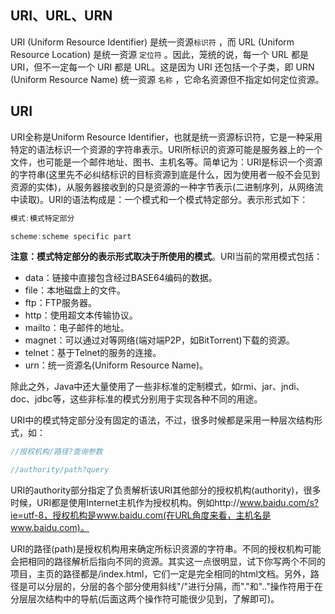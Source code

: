 ## URI、URL、URN

URI (Uniform Resource Identifier) 是统一资源`标识符` ，而 URL (Uniform Resource Location) 是统一资源 `定位符` 。因此，笼统的说，每一个 URL 都是 URI，但不一定每一个 URI 都是 URL。这是因为 URI 还包括一个子类，即 URN (Uniform Resource Name) 统一资源 `名称` ，它命名资源但不指定如何定位资源。

## URI

URI全称是Uniform Resource Identifier，也就是统一资源标识符，它是一种采用特定的语法标识一个资源的字符串表示。URI所标识的资源可能是服务器上的一个文件，也可能是一个邮件地址、图书、主机名等。简单记为：URI是标识一个资源的字符串(这里先不必纠结标识的目标资源到底是什么，因为使用者一般不会见到资源的实体)，从服务器接收到的只是资源的一种字节表示(二进制序列，从网络流中读取)。URI的语法构成是：一个模式和一个模式特定部分。表示形式如下：

```java
模式:模式特定部分

scheme:scheme specific part 
```

**注意：模式特定部分的表示形式取决于所使用的模式**。URI当前的常用模式包括：

- data：链接中直接包含经过BASE64编码的数据。
- file：本地磁盘上的文件。
- ftp：FTP服务器。
- http：使用超文本传输协议。
- mailto：电子邮件的地址。
- magnet：可以通过对等网络(端对端P2P，如BitTorrent)下载的资源。
- telnet：基于Telnet的服务的连接。
- urn：统一资源名(Uniform Resource Name)。

除此之外，Java中还大量使用了一些非标准的定制模式，如rmi、jar、jndi、doc、jdbc等，这些非标准的模式分别用于实现各种不同的用途。

URI中的模式特定部分没有固定的语法，不过，很多时候都是采用一种层次结构形式，如：

```java
//授权机构/路径?查询参数

//authority/path?query
```

URI的authority部分指定了负责解析该URI其他部分的授权机构(authority)，很多时候，URI都是使用Internet主机作为授权机构。例如http://www.baidu.com/s?ie=utf-8，授权机构是www.baidu.com(在URL角度来看，主机名是www.baidu.com)。

URI的路径(path)是授权机构用来确定所标识资源的字符串。不同的授权机构可能会把相同的路径解析后指向不同的资源。其实这一点很明显，试下你写两个不同的项目，主页的路径都是/index.html，它们一定是完全相同的html文档。另外，路径是可以分层的，分层的各个部分使用斜线"/"进行分隔，而"."和".."操作符用于在分层层次结构中的导航(后面这两个操作符可能很少见到，了解即可)。
